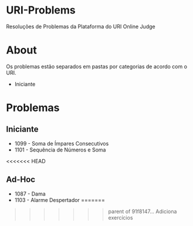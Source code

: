 # URI-Problems
Resoluções de Problemas da Plataforma do URI Online Judge

# About
Os problemas estão separados em pastas por categorias de acordo com o URI.

* Iniciante

# Problemas

## Iniciante

* 1099 - Soma de Ímpares Consecutivos
* 1101 - Sequência de Números e Soma

<<<<<<< HEAD
## Ad-Hoc

* 1087 - Dama
* 1103 - Alarme Despertador
=======
>>>>>>> parent of 91f8147... Adiciona exercícios
